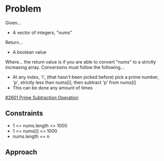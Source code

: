 
# Problem
Given... 
- A vector of integers, "nums"

Return...
- A boolean value

Where...
the return value is if you are able to convert "nums" to a strictly increasing 
array. Conversions must follow the following...
- At any index, 'i', (that hasn't been picked before) pick a prime number, 'p', 
strictly less than nums\[i], then subtract 'p' from nums\[i]
- This can be done any amount of times

[#2601 Prime Subtraction Operation](https://leetcode.com/problems/prime-subtraction-operation/description/)

## Constraints
- 1 <= nums.length <= 1000
- 1 <= nums\[i] <= 1000
- nums.length == n

## Approach

